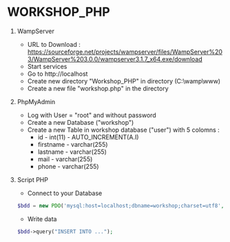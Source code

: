 # WORKSHOP_PHP

1. WampServer
    - URL to Download : https://sourceforge.net/projects/wampserver/files/WampServer%203/WampServer%203.0.0/wampserver3.1.7_x64.exe/download
    - Start services 
    - Go to http://localhost
    - Create new directory "Workshop_PHP" in directory (C:\wamp\www)
    - Create a new file "workshop.php" in the directory
    
2. PhpMyAdmin
    - Log with User = "root" and without password
    - Create a new Database ("workshop")
    - Create a new Table in workshop database ("user") with 5 colomns : 
        - id        - int(11)       - AUTO_INCREMENT(A.I)
        - firstname - varchar(255)
        - lastname  - varchar(255)
        - mail      - varchar(255)
        - phone     - varchar(255)

3. Script PHP
    - Connect to your Database 
    ```php
    $bdd = new PDO('mysql:host=localhost;dbname=workshop;charset=utf8', 'root', '');
    ```
    - Write data
    ```php
    $bdd->query("INSERT INTO ...");
    ```
     
